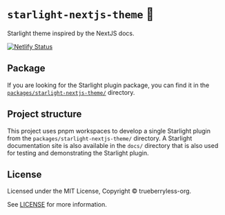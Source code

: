 # `starlight-nextjs-theme` 🎱

Starlight theme inspired by the NextJS docs.

[![Netlify Status](https://api.netlify.com/api/v1/badges/f5ff9a22-4671-4b28-af57-1b2902ef0ec4/deploy-status)](https://app.netlify.com/sites/starlight-nextjs-theme/deploys)

## Package

If you are looking for the Starlight plugin package, you can find it in the [`packages/starlight-nextjs-theme/`](/packages/starlight-nextjs-theme/) directory.

## Project structure

This project uses pnpm workspaces to develop a single Starlight plugin from the `packages/starlight-nextjs-theme/` directory. A Starlight documentation site is also available in the `docs/` directory that is also used for testing and demonstrating the Starlight plugin.

## License

Licensed under the MIT License, Copyright © trueberryless-org.

See [LICENSE](/LICENSE) for more information.
